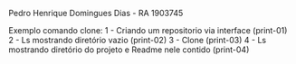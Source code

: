 Pedro Henrique Domingues Dias - RA 1903745

Exemplo comando clone:
1 - Criando um repositorio via interface (print-01)
2 - Ls mostrando diretório vazio (print-02)
3 - Clone (print-03)
4 - Ls mostrando diretório do projeto e Readme nele contido (print-04)